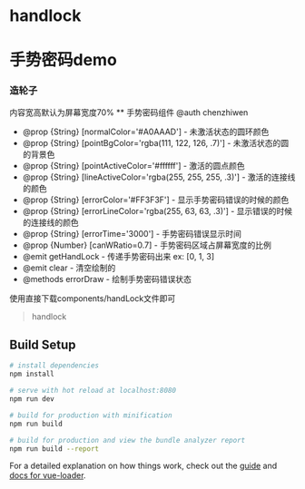 # handlock

# 手势密码demo
### 造轮子

内容宽高默认为屏幕宽度70%
** 手势密码组件 @auth chenzhiwen
* @prop {String} [normalColor='#A0AAAD'] - 未激活状态的圆环颜色
* @prop {String} [pointBgColor='rgba(111, 122, 126, .7)'] - 未激活状态的圆的背景色
* @prop {String} [pointActiveColor='#ffffff'] - 激活的圆点颜色
* @prop {String} [lineActiveColor='rgba(255, 255, 255, .3)'] - 激活的连接线的颜色
* @prop {String} [errorColor='#FF3F3F'] - 显示手势密码错误的时候的颜色
* @prop {String} [errorLineColor='rgba(255, 63, 63, .3)'] - 显示错误的时候的连接线的颜色
* @prop {String} [errorTime='3000'] - 手势密码错误显示时间
* @prop {Number} [canWRatio=0.7] - 手势密码区域占屏幕宽度的比例
* @emit getHandLock - 传递手势密码出来 ex: [0, 1, 3]
* @emit clear - 清空绘制的
* @methods errorDraw - 绘制手势密码错误状态

使用直接下载components/handLock文件即可


> handlock

## Build Setup

``` bash
# install dependencies
npm install

# serve with hot reload at localhost:8080
npm run dev

# build for production with minification
npm run build

# build for production and view the bundle analyzer report
npm run build --report
```

For a detailed explanation on how things work, check out the [guide](http://vuejs-templates.github.io/webpack/) and [docs for vue-loader](http://vuejs.github.io/vue-loader).
